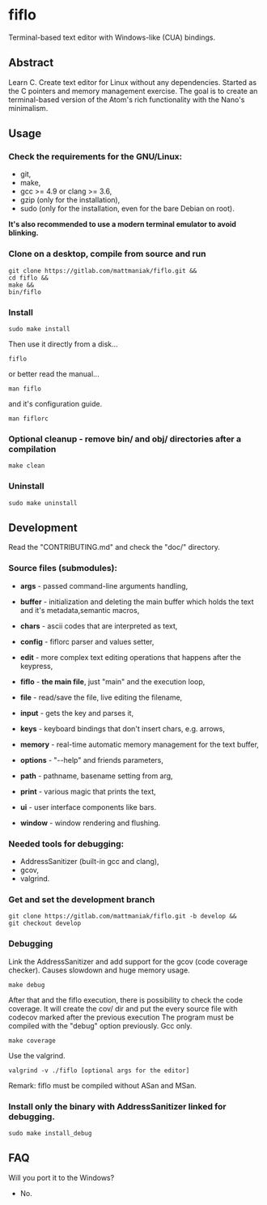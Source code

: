 # fiflo
Terminal-based text editor with Windows-like (CUA) bindings.

## Abstract
Learn C. Create text editor for Linux without any dependencies. Started as the
C pointers and memory management exercise. The goal is to create an
terminal-based version of the Atom's rich functionality with the Nano's
minimalism.

## Usage
### Check the requirements for the GNU/Linux:
- git,
- make,
- gcc >= 4.9 or clang >= 3.6,
- gzip (only for the installation),
- sudo (only for the installation, even for the bare Debian on root).

**It's also recommended to use a modern terminal emulator to avoid blinking.**

### Clone on a desktop, compile from source and run
```
git clone https://gitlab.com/mattmaniak/fiflo.git &&
cd fiflo &&
make &&
bin/fiflo
```

### Install
```
sudo make install
```

Then use it directly from a disk...
```
fiflo
```

or better read the  manual...
```
man fiflo
```

and it's configuration guide.
```
man fiflorc
```

### Optional cleanup - remove bin/ and obj/ directories after a compilation
```
make clean
```

### Uninstall
```
sudo make uninstall
```

## Development
Read the "CONTRIBUTING.md" and check the "doc/" directory.

### Source files (submodules):
- **args** - passed command-line arguments handling,

- **buffer** - initialization and deleting the main buffer which holds the text
and it's metadata,semantic macros,

- **chars** - ascii codes that are interpreted as text,

- **config** - fiflorc parser and values setter,

- **edit** - more complex text editing operations that happens after the
keypress,

- **fiflo** - **the main file**, just "main" and the execution loop,

- **file** - read/save the file, live editing the filename,

- **input** - gets the key and parses it,

- **keys** - keyboard bindings that don't insert chars, e.g. arrows,

- **memory** - real-time automatic memory management for the text buffer,

- **options** - "--help" and friends parameters,

- **path** - pathname, basename setting from arg,

- **print** - various magic that prints the text,

- **ui** - user interface components like bars.

- **window** - window rendering and flushing.

### Needed tools for debugging:
- AddressSanitizer (built-in gcc and clang),
- gcov,
- valgrind.

### Get and set the development branch
```
git clone https://gitlab.com/mattmaniak/fiflo.git -b develop &&
git checkout develop
```

### Debugging
Link the AddressSanitizer and add support for the gcov (code coverage checker).
Causes slowdown and huge memory usage.
```
make debug
```

After that and the fiflo execution, there is possibility to check the code
coverage. It will create the cov/ dir and put the every source file with codecov
marked after the previous execution The program must be compiled with the
"debug" option previously. Gcc only.
```
make coverage
```

Use the valgrind.
```
valgrind -v ./fiflo [optional args for the editor]
```
Remark: fiflo must be compiled without ASan and MSan.

### Install only the binary with AddressSanitizer linked for debugging.
```
sudo make install_debug
```

## FAQ
Will you port it to the Windows?
- No.
